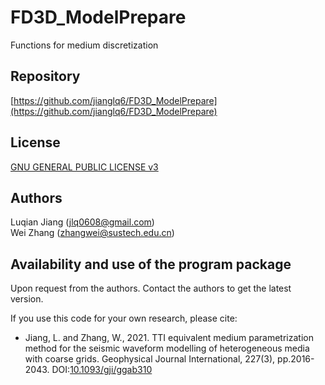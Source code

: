 # FD3D_ModelPrepare
  Functions for medium discretization

## Repository
  [https://github.com/jianglq6/FD3D_ModelPrepare](https://github.com/jianglq6/FD3D_ModelPrepare)

## License
  [GNU GENERAL PUBLIC LICENSE v3](https://gnu.org/licenses/gpl-3.0.html)

## Authors
  Luqian Jiang (jlq0608@gmail.com)  
  Wei Zhang    (zhangwei@sustech.edu.cn)

## Availability and use of the program package

  Upon request from the authors.
  Contact the authors to get the latest version. 

  If you use this code for your own research, please cite:
  
  * Jiang, L. and Zhang, W., 2021. TTI equivalent medium parametrization method for the seismic waveform modelling of heterogeneous media with coarse grids. Geophysical Journal International, 227(3), pp.2016-2043. DOI:[10.1093/gji/ggab310](https://doi.org/10.1093/gji/ggab310)
